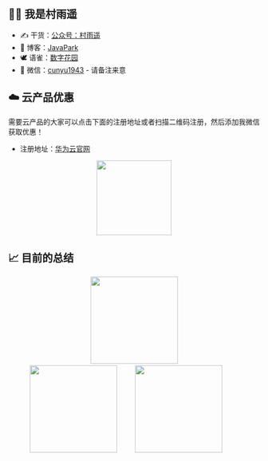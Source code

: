 ## 👨‍💻 我是村雨遥

- ✍️ 干货：[公众号：村雨遥](imgs/wepublic.gif)
- 📝 博客：[JavaPark](https://cunyu1943.github.io)
- 🕊️ 语雀：[数字花园](https://yuque.com/cunyu1943)
- 💌 微信：[cunyu1943](imgs/wechat.gif) - 请备注来意



## ☁️ 云产品优惠


需要云产品的大家可以点击下面的注册地址或者扫描二维码注册，然后添加我微信获取优惠！

- 注册地址：[华为云官网](https://account.huaweicloud.com/obmgr/invitation/invitation.html?bpName=000000010000000286D150A555448DB6D05E99F423FF66FC4BDA8E6671BDDEBBF4634C72DF798856277171ED818B98E14CFE647B97D33DAAF253B39519C4647D879489700428014D&inviteCode=00000001000000028EE2EC66892AB1B7D108A0B786D99A1C8015529CE8495C138D202EE5B7F97289&bindType=1&isDefault=1)

<p align="center"><img src="https://user-images.githubusercontent.com/22308895/135012798-59f9895a-c129-4cc4-9e62-8e7ba637a4ca.gif" width="150"/></p>


## 📈 目前的总结

<div align="center">
    <span>&emsp;&emsp;</span>
    <img height="175px" src="http://github-profile-summary-cards.vercel.app/api/cards/profile-details?username=cunyu1943&theme=2077" />
    <span>&emsp;&emsp;</span>
</div>
<div align="center">
    <img height="175px" src="http://github-profile-summary-cards.vercel.app/api/cards/stats?username=cunyu1943&theme=2077" />
    <span>&emsp;&emsp;</span>
    <img height="175px" src="http://github-profile-summary-cards.vercel.app/api/cards/productive-time?username=cunyu1943&theme=2077&utcOffset=8" />
    <span>&emsp;&emsp;</span>
</div>


